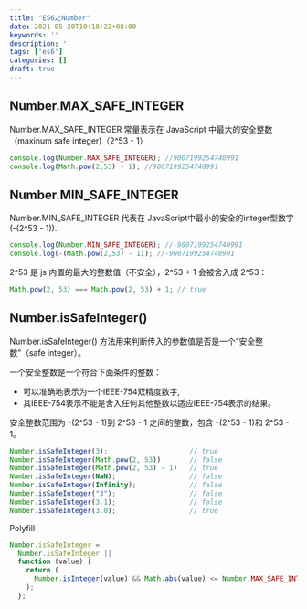 ```yaml
---
title: "ES6之Number"
date: 2021-05-20T10:18:22+08:00
keywords: ''
description: ''
tags: ['es6']
categories: []
draft: true
---
```


## Number.MAX_SAFE_INTEGER

Number.MAX_SAFE_INTEGER 常量表示在 JavaScript 中最大的安全整数（maxinum safe integer)（2^53 - 1）

```javascript
console.log(Number.MAX_SAFE_INTEGER); //9007199254740991
console.log(Math.pow(2,53) - 1); //9007199254740991
```

## Number.MIN_SAFE_INTEGER

Number.MIN_SAFE_INTEGER 代表在 JavaScript中最小的安全的integer型数字 (-(2^53 - 1)).

```javascript
console.log(Number.MIN_SAFE_INTEGER); //-9007199254740991
console.log(-(Math.pow(2,53) - 1)); //-9007199254740991
```

2^53 是 js 内置的最大的整数值（不安全），2^53 + 1 会被舍入成 2^53：
```javascript
Math.pow(2, 53) === Math.pow(2, 53) + 1; // true
```

## Number.isSafeInteger()

Number.isSafeInteger() 方法用来判断传入的参数值是否是一个“安全整数”（safe integer）。

一个安全整数是一个符合下面条件的整数：

- 可以准确地表示为一个IEEE-754双精度数字,
- 其IEEE-754表示不能是舍入任何其他整数以适应IEEE-754表示的结果。

安全整数范围为 -(2^53 - 1)到 2^53 - 1 之间的整数，包含 -(2^53 - 1)和 2^53 - 1。

```javascript
Number.isSafeInteger(3);                    // true
Number.isSafeInteger(Math.pow(2, 53))       // false
Number.isSafeInteger(Math.pow(2, 53) - 1)   // true
Number.isSafeInteger(NaN);                  // false
Number.isSafeInteger(Infinity);             // false
Number.isSafeInteger("3");                  // false
Number.isSafeInteger(3.1);                  // false
Number.isSafeInteger(3.0);                  // true
```

Polyfill
```javascript
Number.isSafeInteger =
  Number.isSafeInteger ||
  function (value) {
    return (
      Number.isInteger(value) && Math.abs(value) <= Number.MAX_SAFE_INTEGER
    );
  };
```

